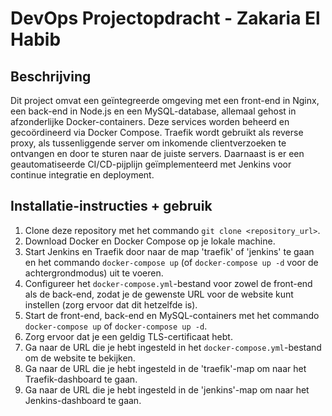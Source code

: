 # DevOps Projectopdracht - Zakaria El Habib

## Beschrijving
Dit project omvat een geïntegreerde omgeving met een front-end in Nginx, een back-end in Node.js en een MySQL-database, allemaal gehost in afzonderlijke Docker-containers. Deze services worden beheerd en gecoördineerd via Docker Compose. Traefik wordt gebruikt als reverse proxy, als tussenliggende server om inkomende clientverzoeken te ontvangen en door te sturen naar de juiste servers. Daarnaast is er een geautomatiseerde CI/CD-pijplijn geïmplementeerd met Jenkins voor continue integratie en deployment.

## Installatie-instructies + gebruik
1. Clone deze repository met het commando `git clone <repository_url>`.
2. Download Docker en Docker Compose op je lokale machine.
3. Start Jenkins en Traefik door naar de map 'traefik' of 'jenkins' te gaan en het commando `docker-compose up` (of `docker-compose up -d` voor de achtergrondmodus) uit te voeren.
4. Configureer het `docker-compose.yml`-bestand voor zowel de front-end als de back-end, zodat je de gewenste URL voor de website kunt instellen (zorg ervoor dat dit hetzelfde is).
5. Start de front-end, back-end en MySQL-containers met het commando `docker-compose up` of `docker-compose up -d`.
6. Zorg ervoor dat je een geldig TLS-certificaat hebt.
7. Ga naar de URL die je hebt ingesteld in het `docker-compose.yml`-bestand om de website te bekijken.
8. Ga naar de URL die je hebt ingesteld in de 'traefik'-map om naar het Traefik-dashboard te gaan.
9. Ga naar de URL die je hebt ingesteld in de 'jenkins'-map om naar het Jenkins-dashboard te gaan.
    
